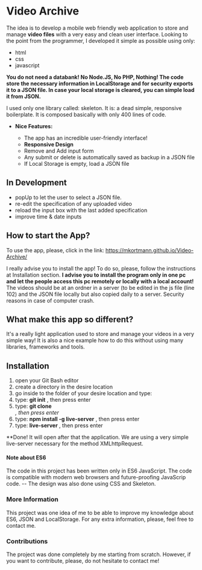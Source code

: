 # Video Archive

The idea is to develop a mobile web friendly web application to store and manage **video files** with a very easy and clean user interface.
Looking to the point from the programmer, I developed it simple as possible using only:
  * html
  * css 
  * javascript
 
 **You do not need a databank! No Node.JS, No PHP, Nothing! The code store the necessary information in LocalStorage and for security 
    exports it to a JSON file. In case your local storage is cleared, you can simple load it from JSON.**
   
I used only one library called: skeleton. It is: a dead simple, responsive boilerplate. It is composed 
basically with only 400 lines of code.

  - **Nice Features:**
    
    * The app has an incredible user-friendly interface! 
    * **Responsive Design**
    * Remove and Add input form
    * Any submit or delete is automatically saved as backup in a JSON file
    * If Local Storage is empty, load a JSON file
 
## In Development

  - popUp to let the user to select a JSON file.
  - re-edit the specification of any uploaded video
  - reload the input box with the last added specification
  - improve time & date inputs

## How to start the App?

 To use the app, please, click in the link:
 https://mkortmann.github.io/Video-Archive/
 
 I really advise you to install the app! To do so, please, follow the instructions at Installation section. 
 **I advise you to install the program only in one pc and let the people access this pc remotely or locally with a local account!** The videos should be at an ordner in a server (to be edited in the js file (line 102) and the JSON file locally but also copied daily to a server. Security reasons in case of computer crash.
 
## What make this app so different?

 It's a really light application used to store and manage your videos in a very simple way! It is also a nice example how to do 
 this without using many libraries, frameworks and tools. 
 
## Installation

1. open your Git Bash editor
2. create a directory in the desire location
3. go inside to the folder of your desire location and type: 
4. type: **git init** , then press enter 
5. type: **git clone <address from git hub>** , then press enter
6. type: **npm install -g live-server** , then press enter
7. type: **live-server** , then press enter

**Done! It will open after that the application. We are using a very simple live-server necessary for the method XMLhttpRequest.

#### Note about ES6 

The code in this project has been written only in ES6 JavaScript. The code is compatible with modern web browsers and future-proofing JavaScrip code. 
-- The design was also done using CSS and Skeleton. 

### More Information

This project was one idea of me to be able to improve my knowledge about ES6, JSON and LocalStorage. For any extra information, please, feel free to contact me.

### Contributions

The project was done completely by me starting from scratch. However, if you want to contribute, please, do not hesitate to contact me!
